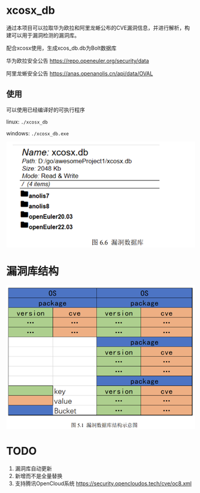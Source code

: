 # xcosx_db

通过本项目可以拉取华为欧拉和阿里龙蜥公布的CVE漏洞信息，并进行解析，构建可以用于漏洞检测的漏洞库。

配合xcosx使用，生成xcos_db.db为Bolt数据库

华为欧拉安全公告 https://repo.openeuler.org/security/data

阿里龙蜥安全公告 https://anas.openanolis.cn/api/data/OVAL

## 使用

可以使用已经编译好的可执行程序

linux: `./xcosx_db`

windows: `./xcosx_db.exe`

![img_1.png](img/img_1.png)

# 漏洞库结构

![img.png](img/img.png) 

# TODO
1. 漏洞库自动更新
2. 新增而不是全量替换
3. 支持腾讯OpenCloud系统 https://security.opencloudos.tech/cve/oc8.xml